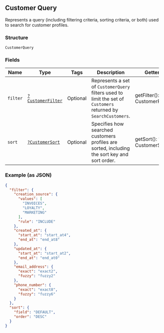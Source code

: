 ## Customer Query

Represents a query (including filtering criteria, sorting criteria, or both) used to search
for customer profiles.

### Structure

`CustomerQuery`

### Fields

| Name | Type | Tags | Description | Getter | Setter |
|  --- | --- | --- | --- | --- | --- |
| `filter` | [`?CustomerFilter`](/doc/models/customer-filter.md) | Optional | Represents a set of `CustomerQuery` filters used to limit the set of<br>`Customers` returned by `SearchCustomers`. | getFilter(): ?CustomerFilter | setFilter(?CustomerFilter filter): void |
| `sort` | [`?CustomerSort`](/doc/models/customer-sort.md) | Optional | Specifies how searched customers profiles are sorted, including the sort key and sort order. | getSort(): ?CustomerSort | setSort(?CustomerSort sort): void |

### Example (as JSON)

```json
{
  "filter": {
    "creation_source": {
      "values": [
        "INVOICES",
        "LOYALTY",
        "MARKETING"
      ],
      "rule": "INCLUDE"
    },
    "created_at": {
      "start_at": "start_at4",
      "end_at": "end_at8"
    },
    "updated_at": {
      "start_at": "start_at2",
      "end_at": "end_at0"
    },
    "email_address": {
      "exact": "exact2",
      "fuzzy": "fuzzy2"
    },
    "phone_number": {
      "exact": "exact8",
      "fuzzy": "fuzzy6"
    }
  },
  "sort": {
    "field": "DEFAULT",
    "order": "DESC"
  }
}
```

